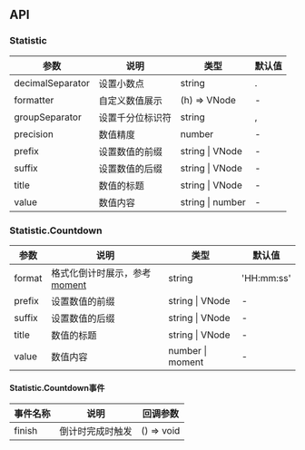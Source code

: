 ## API

### Statistic

| 参数 | 说明 | 类型 | 默认值 |
| -------- | ----------- | ---- | ------- |
| decimalSeparator | 设置小数点 | string | . |
| formatter | 自定义数值展示 | (h) => VNode | - |
| groupSeparator | 设置千分位标识符 | string | , |
| precision | 数值精度 | number | - |
| prefix | 设置数值的前缀 | string \| VNode | - |
| suffix | 设置数值的后缀 | string \| VNode | - |
| title | 数值的标题 | string \| VNode | - |
| value | 数值内容 | string \| number | - |

### Statistic.Countdown

| 参数 | 说明 | 类型 | 默认值 |
| -------- | ----------- | ---- | ------- |
| format | 格式化倒计时展示，参考 [moment](http://momentjs.com/) | string | 'HH:mm:ss' |
| prefix | 设置数值的前缀 | string \| VNode | - |
| suffix | 设置数值的后缀 | string \| VNode | - |
| title | 数值的标题 | string \| VNode | - |
| value | 数值内容 | number \| moment | - |

#### Statistic.Countdown事件
| 事件名称 | 说明 | 回调参数 |
| --- | --- | --- |
| finish | 倒计时完成时触发 | () => void |
